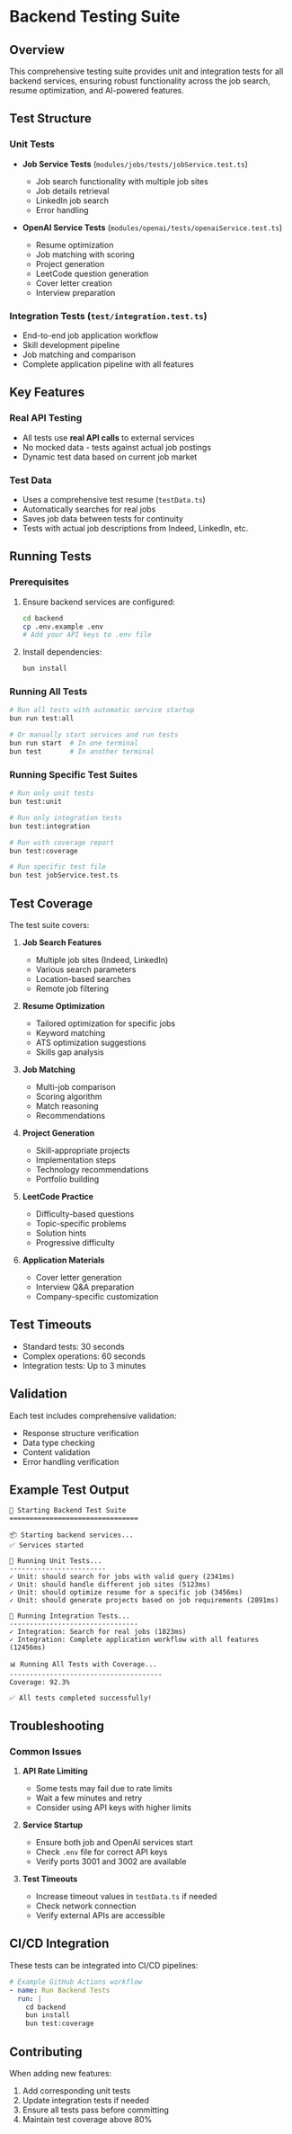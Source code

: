 # Backend Testing Suite

## Overview
This comprehensive testing suite provides unit and integration tests for all backend services, ensuring robust functionality across the job search, resume optimization, and AI-powered features.

## Test Structure

### Unit Tests
- **Job Service Tests** (`modules/jobs/tests/jobService.test.ts`)
  - Job search functionality with multiple job sites
  - Job details retrieval
  - LinkedIn job search
  - Error handling

- **OpenAI Service Tests** (`modules/openai/tests/openaiService.test.ts`)
  - Resume optimization
  - Job matching with scoring
  - Project generation
  - LeetCode question generation
  - Cover letter creation
  - Interview preparation

### Integration Tests (`test/integration.test.ts`)
- End-to-end job application workflow
- Skill development pipeline
- Job matching and comparison
- Complete application pipeline with all features

## Key Features

### Real API Testing
- All tests use **real API calls** to external services
- No mocked data - tests against actual job postings
- Dynamic test data based on current job market

### Test Data
- Uses a comprehensive test resume (`testData.ts`)
- Automatically searches for real jobs
- Saves job data between tests for continuity
- Tests with actual job descriptions from Indeed, LinkedIn, etc.

## Running Tests

### Prerequisites
1. Ensure backend services are configured:
   ```bash
   cd backend
   cp .env.example .env
   # Add your API keys to .env file
   ```

2. Install dependencies:
   ```bash
   bun install
   ```

### Running All Tests
```bash
# Run all tests with automatic service startup
bun run test:all

# Or manually start services and run tests
bun run start  # In one terminal
bun test       # In another terminal
```

### Running Specific Test Suites
```bash
# Run only unit tests
bun test:unit

# Run only integration tests
bun test:integration

# Run with coverage report
bun test:coverage

# Run specific test file
bun test jobService.test.ts
```

## Test Coverage

The test suite covers:

1. **Job Search Features**
   - Multiple job sites (Indeed, LinkedIn)
   - Various search parameters
   - Location-based searches
   - Remote job filtering

2. **Resume Optimization**
   - Tailored optimization for specific jobs
   - Keyword matching
   - ATS optimization suggestions
   - Skills gap analysis

3. **Job Matching**
   - Multi-job comparison
   - Scoring algorithm
   - Match reasoning
   - Recommendations

4. **Project Generation**
   - Skill-appropriate projects
   - Implementation steps
   - Technology recommendations
   - Portfolio building

5. **LeetCode Practice**
   - Difficulty-based questions
   - Topic-specific problems
   - Solution hints
   - Progressive difficulty

6. **Application Materials**
   - Cover letter generation
   - Interview Q&A preparation
   - Company-specific customization

## Test Timeouts

- Standard tests: 30 seconds
- Complex operations: 60 seconds
- Integration tests: Up to 3 minutes

## Validation

Each test includes comprehensive validation:
- Response structure verification
- Data type checking
- Content validation
- Error handling verification

## Example Test Output

```
🚀 Starting Backend Test Suite
================================

📦 Starting backend services...
✅ Services started

📝 Running Unit Tests...
------------------------
✓ Unit: should search for jobs with valid query (2341ms)
✓ Unit: should handle different job sites (5123ms)
✓ Unit: should optimize resume for a specific job (3456ms)
✓ Unit: should generate projects based on job requirements (2891ms)

📝 Running Integration Tests...
--------------------------------
✓ Integration: Search for real jobs (1823ms)
✓ Integration: Complete application workflow with all features (12456ms)

📊 Running All Tests with Coverage...
--------------------------------------
Coverage: 92.3%

✅ All tests completed successfully!
```

## Troubleshooting

### Common Issues

1. **API Rate Limiting**
   - Some tests may fail due to rate limits
   - Wait a few minutes and retry
   - Consider using API keys with higher limits

2. **Service Startup**
   - Ensure both job and OpenAI services start
   - Check `.env` file for correct API keys
   - Verify ports 3001 and 3002 are available

3. **Test Timeouts**
   - Increase timeout values in `testData.ts` if needed
   - Check network connection
   - Verify external APIs are accessible

## CI/CD Integration

These tests can be integrated into CI/CD pipelines:

```yaml
# Example GitHub Actions workflow
- name: Run Backend Tests
  run: |
    cd backend
    bun install
    bun test:coverage
```

## Contributing

When adding new features:
1. Add corresponding unit tests
2. Update integration tests if needed
3. Ensure all tests pass before committing
4. Maintain test coverage above 80%